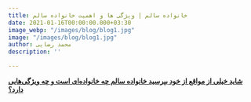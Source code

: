 ```yaml
---
title: خانواده سالم | ویژگی ها و اهمیت خانواده سالم
date: 2021-01-16T00:00:00.000+03:30
image_webp: "/images/blog/blog1.jpg"
image: "/images/blog/blog1.jpg"
author: محمد رضایی
description: ''

---
```

[**شاید خیلی از مواقع از خود بپرسید خانواده سالم چه خانواده‌ای است و چه ویژگی‌هایی دارد؟**](https://honarehzendegi.com/fa/%D8%AE%D8%A7%D9%86%D9%88%D8%A7%D8%AF%D9%87-%D8%B3%D8%A7%D9%84%D9%85)
